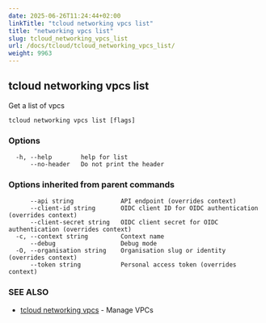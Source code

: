```yaml
---
date: 2025-06-26T11:24:44+02:00
linkTitle: "tcloud networking vpcs list"
title: "networking vpcs list"
slug: tcloud_networking_vpcs_list
url: /docs/tcloud/tcloud_networking_vpcs_list/
weight: 9963
---
```

## tcloud networking vpcs list

Get a list of vpcs

```
tcloud networking vpcs list [flags]
```

### Options

```
  -h, --help        help for list
      --no-header   Do not print the header
```

### Options inherited from parent commands

```
      --api string             API endpoint (overrides context)
      --client-id string       OIDC client ID for OIDC authentication (overrides context)
      --client-secret string   OIDC client secret for OIDC authentication (overrides context)
  -c, --context string         Context name
      --debug                  Debug mode
  -O, --organisation string    Organisation slug or identity (overrides context)
      --token string           Personal access token (overrides context)
```

### SEE ALSO

* [tcloud networking vpcs](/docs/tcloud/tcloud_networking_vpcs/)	 - Manage VPCs

